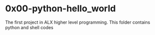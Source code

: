 # 0x00-python-hello_world
The first project in ALX higher level programming. This folder contains python and shell codes
